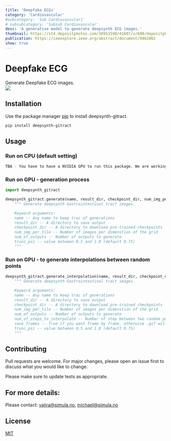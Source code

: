 ```yaml
---
title: 'Deepfake ECGs'
category: 'Cardiovascular'
#subcategory: 'Sub Cardiovascular1'
# subsubcategory: 'Subsub Cardiovascular'
desc: 'A generative model to generate deepsynth ECG images.'
thumbnail: https://st4.depositphotos.com/38951590/41607/v/600/depositphotos_416070486-stock-illustration-heart-beat-black-background.jpg
publication: https://ieeexplore.ieee.org/abstract/document/9462062
show: true
---
```


# Deepfake ECG
Generate Deepfake ECG images.  
![](https://st2.depositphotos.com/3413075/11224/i/450/depositphotos_112248656-stock-photo-human-heart-anatomy.jpg)

## Installation

Use the package manager [pip](https://pypi.org) to install deepsynth-gitract.



```bash
pip install deepsynth-gitract
```

## Usage

### Run on CPU (default setting)

```python
TBA - You have to have a NVIDIA GPU to run this package. We are working on CPU version.
```

### Run on GPU - generation process

```python
import deepsynth_gitract

deepsynth_gitract.generate(name, result_dir, checkpoint_dir, num_img_per_tile, num_of_outputs, trunc_psi=0.75):
    """ Generate deepsynth Gastrointestinal tract images.

    Keyword arguments:
    name -- Any name to keep trac of generations
    result_dir -- A directory to save output
    checkpoint_dir -- A directory to download pre-trained checkpoints
    num_img_per_tile -- Number of images per dimenstion of the grid
    num_of_outputs -- Number of outputs to generate
    trunc_psi -- value between 0.5 and 1.0 (default 0.75)
    """
```

### Run on GPU - to generate interpolations between random points

```python
deepsynth_gitract.generate_interpolation(name, result_dir, checkpoint_dir, num_img_per_tile, num_of_outputs, num_of_steps_to_interpolate, save_frames, trunc_psi=0.75):
    """ Generate deepsynth Gastrointestinal tract images.

    Keyword arguments:
    name -- Any name to keep trac of generations
    result_dir -- A directory to save output
    checkpoint_dir -- A directory to download pre-trained checkpoints
    num_img_per_tile -- Number of images per dimenstion of the grid
    num_of_outputs -- Number of outputs to generate
    num_of_steps_to_interpolate -- Number of step between two random points
    save_frames -- True if you want frame by frame, otherwise .gif will be generated
    trunc_psi -- value between 0.5 and 1.0 (default 0.75)
    """
```

## Contributing
Pull requests are welcome. For major changes, please open an issue first to discuss what you would like to change.

Please make sure to update tests as appropriate.

## For more details: 
Please contact: vajira@simula.no, michael@simula.no

## License
[MIT](https://choosealicense.com/licenses/mit/)